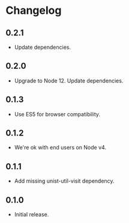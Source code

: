# Changelog

## 0.2.1

- Update dependencies.

## 0.2.0

- Upgrade to Node 12. Update dependencies.

## 0.1.3

- Use ES5 for browser compatibility.

## 0.1.2

- We're ok with end users on Node v4.

## 0.1.1

- Add missing unist-util-visit dependency.

## 0.1.0

- Initial release.